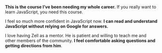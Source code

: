 **This is the course I’ve been needing my whole career.** If you really want to learn JavaScript, you need this course.

I feel so much more confident in JavaScript now. **I can read and understand JavaScript without relying on Google for answers.**

I love having Zell as a mentor. He is patient and willing to teach me and other members of the community. **I feel comfortable asking questions and getting directions from him**.
